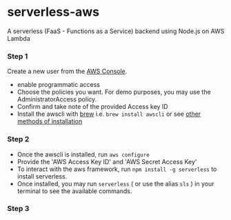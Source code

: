 # serverless-aws
A serverless (FaaS - Functions as a Service) backend using Node.js on AWS Lambda

### Step 1
Create a new user from the [AWS Console](https://console.aws.amazon.com/iam/home?#/users).
- enable programmatic access
- Choose the policies you want. For demo purposes, you may use the AdministratorAccess policy.
- Confirm and take note of the provided Access key ID
- Install the awscli with [brew](https://brew.sh/) i.e. `brew install awscli` or see [other methods of installation](https://docs.aws.amazon.com/cli/latest/userguide/installing.html)


### Step 2
- Once the awscli is installed, run `aws configure`
- Provide the 'AWS Access Key ID' and 'AWS Secret Access Key'
- To interact with the aws framework, run `npm install -g serverless` to install serverless.
- Once installed, you may run `serverless` ( or use the alias `sls` ) in your terminal to see the available commands.

### Step 3

